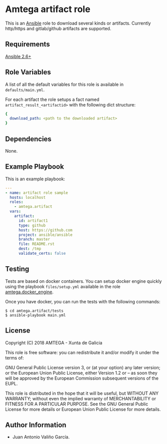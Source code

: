 # Amtega artifact role

This is an [Ansible](http://www.ansible.com) role to download several kinds or artifacts. Currently http/https and gitlab/github artifacts are supported.

## Requirements

[Ansible 2.6+](http://docs.ansible.com/ansible/latest/intro_installation.html)

## Role Variables

A list of all the default variables for this role is available in `defaults/main.yml`.

For each artifact the role setups a fact named `artifact_result_<artifactid>` with the following dict structure:

```yaml
{
  download_path: <path to the downloaded artifact>
}
```

## Dependencies

None.

## Example Playbook

This is an example playbook:

``` yaml
---
- name: artifact role sample
  hosts: localhost
  roles:  
    - amtega.artifact
  vars:
    artifact:
      id: artifact1
      type: github
      host: https://github.com
      project: ansible/ansible
      branch: master
      file: README.rst
      dest: /tmp
      validate_certs: false
```

## Testing

Tests are based on docker containers. You can setup docker engine quickly using the playbook `files/setup.yml` available in the role [amtega.docker_engine](https://galaxy.ansible.com/amtega/docker_engine).

Once you have docker, you can run the tests with the following commands:

```shell
$ cd amtega.artifact/tests
$ ansible-playbook main.yml
```

## License

Copyright (C) 2018 AMTEGA - Xunta de Galicia

This role is free software: you can redistribute it and/or modify it under the terms of:

GNU General Public License version 3, or (at your option) any later version; or the European Union Public License, either Version 1.2 or – as soon they will be approved by the European Commission ­subsequent versions of the EUPL.

This role is distributed in the hope that it will be useful, but WITHOUT ANY WARRANTY; without even the implied warranty of MERCHANTABILITY or FITNESS FOR A PARTICULAR PURPOSE.  See the GNU General Public License for more details or European Union Public License for more details.

## Author Information

- Juan Antonio Valiño García.
